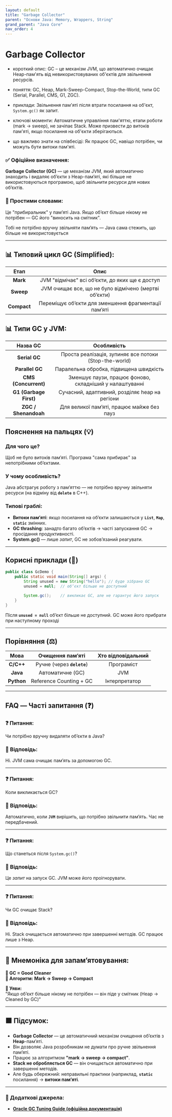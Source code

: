 ```yaml
---
layout: default
title: "Garbage Collector"
parent: "Основи Java: Memory, Wrappers, String"
grand_parent: "Java Core"
nav_order: 4
---
```


# Garbage Collector

* короткий опис: GC – це механізм JVM, що автоматично очищає Heap-пам'ять від невикористовуваних об'єктів для звільнення ресурсів.

* поняття: GC, Heap, Mark-Sweep-Compact, Stop-the-World, типи GC (Serial, Parallel, CMS, G1, ZGC).

* приклади: Звільнення пам'яті після втрати посилання на об'єкт, `System.gc()` як запит.

* ключові моменти: Автоматичне управління пам'яттю, етапи роботи (mark -> sweep), не зачіпає Stack. Може призвести до витоків пам'яті, якщо посилання на об'єкти зберігаються.

* що важливо знати на співбесіді: Як працює GC, навіщо потрібен, чи можуть бути витоки пам'яті.

### **✅ Офіційне визначення:**

**Garbage Collector (GC)** — це механізм JVM, який автоматично знаходить і видаляє обʼєкти з Heap-памʼяті, які більше не використовуються програмою, щоб звільнити ресурси для нових обʼєктів.

### **🧠 Простими словами:**

Це "прибиральник" у памʼяті Java. Якщо обʼєкт більше нікому не потрібен — GC його "виносить на смітник".

Тобі не потрібно вручну звільняти памʼять — Java сама стежить, що більше не використовується

---

## **📊 Типовий цикл GC (Simplified):**

| Етап | Опис |
| :---: | :---: |
| **Mark** | JVM "відмічає" всі обʼєкти, до яких ще є доступ |
| **Sweep** | JVM очищає все, що не було відмічено (мертві обʼєкти) |
| **Compact** | Переміщує обʼєкти для зменшення фрагментації памʼяті |

## **📊 Типи GC у JVM:**

| Назва GC | Особливість |
| :---: | :---: |
| **Serial GC** | Проста реалізація, зупиняє все потоки (Stop-the-world) |
| **Parallel GC** | Паралельна обробка, підвищена швидкість |
| **CMS (Concurrent)** | Зменшує паузи, працює фоново, складніший у налаштуванні |
| **G1 (Garbage First)** | Сучасний, адаптивний, розділяє heap на регіони |
| **ZGC / Shenandoah** | Для великої памʼяті, працює майже без пауз |

## **Пояснення на пальцях (💡)**

### **Для чого це?**

Щоб не було витоків памʼяті. Програма "сама прибирає" за непотрібними обʼєктами.

### **У чому особливість?**

Java абстрагує роботу з памʼяттю — не потрібно вручну звільняти ресурси (на відміну від **`delete`** в C++).

### **Типові граблі:**

* **Витоки памʼяті**: якщо посилання на обʼєкти залишаються у **`List`**, **`Map`**, **`static`** змінних.
* **GC thrashing**: занадто багато обʼєктів -> часті запускання GC -> просідання продуктивності.
* **System.gc()** — лише *запит*, GC не зобовʼязаний реагувати.

---

## **Корисні приклади (🧪)**

```java
public class GcDemo {
    public static void main(String[] args) {
        String unused = new String("hello"); // буде зібрано GC
        unused = null;  // обʼєкт більше не доступний

        System.gc();    // викликає GC, але не гарантує його запуск
    }
}

```

 Після **`unused = null`** обʼєкт більше не доступний. GC може його прибрати при наступному проході

---

## **Порівняння (⚖️)**

| Мова | Очищення памʼяті | Хто відповідальний |
| :---: | :---: | :---: |
| **C/C++** | Ручне (через **`delete`**) | Програміст |
| **Java** | Автоматичне (GC) | JVM |
| **Python** | Reference Counting \+ GC | Інтерпретатор |

---

## **FAQ — Часті запитання (❓)**

### **❓ Питання:**

 Чи потрібно вручну видаляти обʼєкти в Java?

### **💬 Відповідь:**

Ні. JVM сама очищає памʼять за допомогою GC.

---

### **❓ Питання:**

 Коли викликається GC?

### **💬 Відповідь:**

Автоматично, коли **`JVM`** вирішить, що потрібно звільнити памʼять. Час не передбачений.

---

### **❓ Питання:**

 Що станеться після `System.gc()`?

### **💬 Відповідь:**

Це *запит* на запуск GC. JVM може його проігнорувати.

---

### **❓ Питання:**

 Чи GC очищає Stack?

### **💬 Відповідь:**

Ні. Stack очищається автоматично при завершенні методів. GC працює лише з Heap.

---

## **🧠 Мнемоніка для запам’ятовування:**

**🧽 GC \= Good Cleaner**  
**🧼 Алгоритм: Mark -> Sweep -> Compact**

**📌 Уяви:**  
"Якщо обʼєкт більше нікому не потрібен — він піде у смітник (Heap -> Cleaned by GC)"

---

## **🟩 Підсумок:**

* **Garbage Collector** — це автоматичний механізм очищення обʼєктів з **Heap**\-памʼяті.
* Він дозволяє Java розробникам не думати про ручне звільнення памʼяті.
* Працює за алгоритмом **"mark -> sweep -> compact"**.
* **Stack не обробляється GC** — він очищається автоматично при завершенні методів.
* Але будь обережний: неправильні практики (наприклад, **`static`** посилання) -> **витоки памʼяті**.

---

### **🔗 Додаткові джерела:**

* [**Oracle GC Tuning Guide (офіційна документація)**](https://docs.oracle.com/en/java/javase/17/gctuning/)
